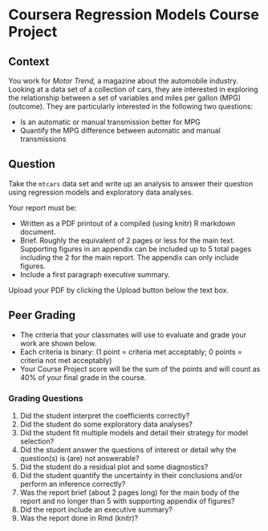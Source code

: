 # Coursera Regression Models Course Project

## Context
You work for _Motor Trend,_ a magazine about the automobile industry. Looking at a data set of a collection of cars, they are interested in exploring the relationship between a set of variables and miles per gallon (MPG) (outcome). They are particularly interested in the following two questions:
  * Is an automatic or manual transmission better for MPG
* Quantify the MPG difference between automatic and manual transmissions

## Question
Take the `mtcars` data set and write up an analysis to answer their question using regression models and exploratory data analyses.

Your report must be:
  *   Written as a PDF printout of a compiled (using knitr) R markdown document.
*   Brief. Roughly the equivalent of 2 pages or less for the main text. Supporting figures in an appendix can be included up to 5 total pages including the 2 for the main report. The appendix can only include figures.
*   Include a first paragraph executive summary.

Upload your PDF by clicking the Upload button below the text box.  

## Peer Grading  
*   The criteria that your classmates will use to evaluate and grade your work are shown below. 
*   Each criteria is binary: (1 point = criteria met acceptably; 0 points = criteria not met acceptably)
*   Your Course Project score will be the sum of the points and will count as 40% of your final grade in the course.

### Grading Questions
1. Did the student interpret the coefficients correctly?
  1. Did the student do some exploratory data analyses?
  1. Did the student fit multiple models and detail their strategy for model selection?
  1. Did the student answer the questions of interest or detail why the question(s) is (are) not answerable?
  1. Did the student do a residual plot and some diagnostics?
  1. Did the student quantify the uncertainty in their conclusions and/or perform an inference correctly?
  1. Was the report brief (about 2 pages long) for the main body of the report and no longer than 5 with supporting appendix of figures?
  1. Did the report include an executive summary?
  1. Was the report done in Rmd (knitr)?
